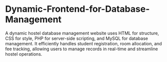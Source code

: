 # Dynamic-Frontend-for-Database-Management
A dynamic hostel database management website uses HTML for structure, CSS for style, PHP for server-side scripting, and MySQL for database management. It efficiently handles student registration, room allocation, and fee tracking, allowing users to manage records in real-time and streamline hostel operations.
